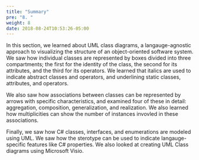 ```yaml
---
title: "Summary"
pre: "8. "
weight: 8
date: 2018-08-24T10:53:26-05:00
---
```


In this section, we learned about UML class diagrams, a langauge-agnostic approach to visualizing the structure of an object-oriented software system.  We saw how individual classes are represented by boxes divided into three compartments; the first for the identity of the class, the second for its attributes, and the third for its operators. We learned that italics are used to indicate abstract classes and operators, and underlining static classes, attributes, and operators.

We also saw how associations between classes can be represented by arrows with specific characteristics, and examined four of these in detail: aggregation, composition, generalization, and realization.  We also learned how multiplicities can show the number of instances invovled in these associations.

Finally, we saw how C# classes, interfaces, and enumerations are modeled using UML.  We saw how the sterotype can be used to indicate langauge-specific features like C# properties.  We also looked at creating UML Class diagrams using Microsoft Visio.